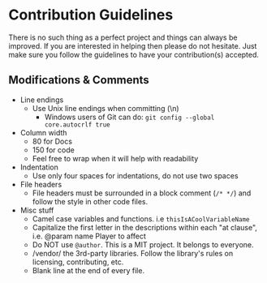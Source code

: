 Contribution Guidelines
=======================
There is no such thing as a perfect project and things can always be improved. If you are interested in helping then please do not hesitate. Just make sure you follow the guidelines to have your contribution(s) accepted.

## Modifications & Comments
* Line endings
  * Use Unix line endings when committing (\n)
    * Windows users of Git can do: `git config --global core.autocrlf true`
* Column width
  * 80 for Docs
  * 150 for code
  * Feel free to wrap when it will help with readability
* Indentation
  * Use only four spaces for indentations, do not use two spaces
* File headers
  * File headers must be surrounded in a block comment (`/* */`) and follow the style in other code files.
* Misc stuff
  * Camel case variables and functions. i.e `thisIsACoolVariableName`
  * Capitalize the first letter in the descriptions within each "at clause", i.e. @param name Player to affect
  * Do NOT use `@author`. This is a MIT project. It belongs to everyone.
  * /vendor/ the 3rd-party libraries. Follow the library's rules on licensing, contributing, etc.
  * Blank line at the end of every file.
